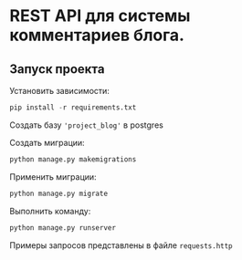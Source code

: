 # REST API для системы комментариев блога. 
## Запуск проекта
Установить зависимости:
```python
pip install -r requirements.txt
```
Создать базу ```'project_blog'``` в postgres

Cоздать миграции:
```python
python manage.py makemigrations
```
Применить миграции:
```python
python manage.py migrate
```
Выполнить команду:
```python
python manage.py runserver
```
Примеры запросов представлены в файле ```requests.http```